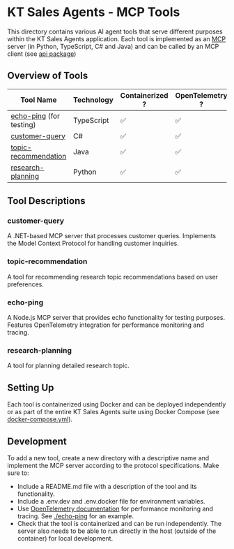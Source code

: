 # KT Sales Agents - MCP Tools

This directory contains various AI agent tools that serve different purposes within the KT Sales Agents application. Each tool is implemented as an [MCP](https://github.com/modelcontextprotocol) server (in Python, TypeScript, C# and Java) and can be called by an MCP client (see [api package](../api))

## Overview of Tools

| Tool Name                                                  | Technology | Containerized ? | OpenTelemetry ? | GPU ? |
| ---------------------------------------------------------- | ---------- | --------------- | --------------- | ----- |
| [echo-ping](./echo-ping) (for testing)                     | TypeScript | ✅              | ✅              |       |
| [customer-query](./customer-query)                         | C#         | ✅              | ✅              |       |
| [topic-recommendation](./topic-recommendation)             | Java       | ✅              | ✅              |       |
| [research-planning](./research-planning)                   | Python     | ✅              | ✅              |       |

## Tool Descriptions

### customer-query

A .NET-based MCP server that processes customer queries. Implements the Model Context Protocol for handling customer inquiries.

### topic-recommendation

A tool for recommending research topic recommendations based on user preferences.

### echo-ping

A Node.js MCP server that provides echo functionality for testing purposes. Features OpenTelemetry integration for performance monitoring and tracing.

### research-planning

A tool for planning detailed research topic.

## Setting Up

Each tool is containerized using Docker and can be deployed independently or as part of the entire KT Sales Agents suite using Docker Compose (see [docker-compose.yml](../docker-compose.yml)).

## Development

To add a new tool, create a new directory with a descriptive name and implement the MCP server according to the protocol specifications. Make sure to:
- Include a README.md file with a description of the tool and its functionality.
- Include a .env.dev and .env.docker file for environment variables.
- Use [OpenTelemetry documentation](https://opentelemetry.io/docs/) for performance monitoring and tracing. See [./echo-ping](./echo-ping) for an example.
- Check that the tool is containerized and can be run independently. The server also needs to be able to run directly in the host (outside of the container) for local development. 
